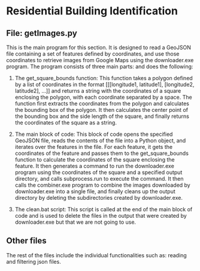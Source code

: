 # Residential Building Identification

## File: getImages.py
This is the main program for this section. It is designed to read a GeoJSON file containing a set of features defined by coordinates, and use those coordinates to retrieve images from Google Maps using the downloader.exe program. The program consists of three main parts: and does the following:

1. The get_square_bounds function: This function takes a polygon defined by a list of coordinates in the format [[[longitude1, latitude1], [longitude2, latitude2], ...]] and returns a string with the coordinates of a square enclosing the polygon, with each coordinate separated by a space. The function first extracts the coordinates from the polygon and calculates the bounding box of the polygon. It then calculates the center point of the bounding box and the side length of the square, and finally returns the coordinates of the square as a string.

2. The main block of code: This block of code opens the specified GeoJSON file, reads the contents of the file into a Python object, and iterates over the features in the file. For each feature, it gets the coordinates of the feature and passes them to the get_square_bounds function to calculate the coordinates of the square enclosing the feature. It then generates a command to run the downloader.exe program using the coordinates of the square and a specified output directory, and calls subprocess.run to execute the command. It then calls the combiner.exe program to combine the images downloaded by downloader.exe into a single file, and finally cleans up the output directory by deleting the subdirectories created by downloader.exe.

3. The clean.bat script: This script is called at the end of the main block of code and is used to delete the files in the output that were created by downloader.exe but that we are not going to use. 

## Other files
The rest of the files include the individual  functionalities such as: reading and filtering json files. 
